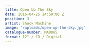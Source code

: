 ```yaml
---
title: Open Up The Sky
date: 2016-04-25 14:50:00 Z
position: 3
artist: Shock Machine
image: "/uploads/open-up-the-sky.jpg"
catalogue-number: MA0065
format: 12" / CD / Digital
---
```


